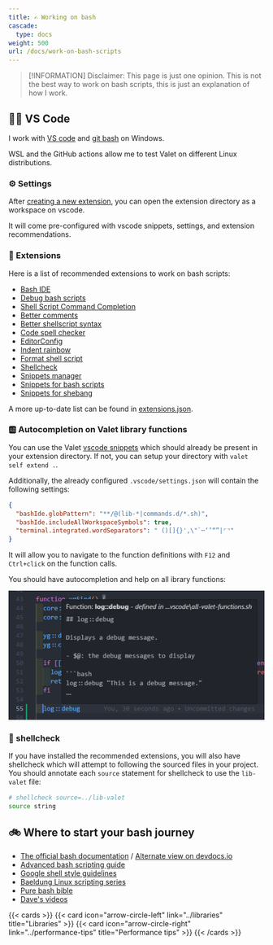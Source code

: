 ```yaml
---
title: ✍️ Working on bash
cascade:
  type: docs
weight: 500
url: /docs/work-on-bash-scripts
---
```


> [!INFORMATION]
> Disclaimer: This page is just one opinion. This is not the best way to work on bash scripts, this is just an explanation of how I work.

## 🧑‍💻 VS Code

I work with [VS code]((https://code.visualstudio.com/download)) and [git bash](https://gitforwindows.org/) on Windows.

WSL and the GitHub actions allow me to test Valet on different Linux distributions.

### ⚙️ Settings

After [creating a new extension](../new-extensions), you can open the extension directory as a workspace on vscode.

It will come pre-configured with vscode snippets, settings, and extension recommendations.

### 🧩 Extensions

Here is a list of recommended extensions to work on bash scripts:

- [Bash IDE](https://marketplace.visualstudio.com/items?itemName=mads-hartmann.bash-ide-vscode)
- [Debug bash scripts](https://marketplace.visualstudio.com/items?itemName=rogalmic.bash-debug)
- [Shell Script Command Completion](https://marketplace.visualstudio.com/items?itemName=tetradresearch.vscode-h2o)
- [Better comments](https://marketplace.visualstudio.com/items?itemName=aaron-bond.better-comments)
- [Better shellscript syntax](https://marketplace.visualstudio.com/items?itemName=jeff-hykin.better-shellscript-syntax)
- [Code spell checker](https://marketplace.visualstudio.com/items?itemName=streetsidesoftware.code-spell-checker)
- [EditorConfig](https://marketplace.visualstudio.com/items?itemName=EditorConfig.EditorConfig)
- [Indent rainbow](https://marketplace.visualstudio.com/items?itemName=oderwat.indent-rainbow)
- [Format shell script](https://marketplace.visualstudio.com/items?itemName=foxundermoon.shell-format)
- [Shellcheck](https://marketplace.visualstudio.com/items?itemName=timonwong.shellcheck)
- [Snippets manager](https://marketplace.visualstudio.com/items?itemName=zjffun.snippetsmanager)
- [Snippets for bash scripts](https://marketplace.visualstudio.com/items?itemName=Remisa.shellman)
- [Snippets for shebang](https://marketplace.visualstudio.com/items?itemName=rpinski.shebang-snippets)

A more up-to-date list can be found in [extensions.json](https://raw.githubusercontent.com/jcaillon/valet/refs/heads/latest/extras/.vscode/extensions.json).

### 🆎 Autocompletion on Valet library functions

You can use the Valet [vscode snippets](https://github.com/jcaillon/valet/blob/latest/extras/valet.code-snippets) which should already be present in your extension directory. If not, you can setup your directory with `valet self extend .`.

Additionally, the already configured `.vscode/settings.json` will contain the following settings:

```json
{
  "bashIde.globPattern": "**/@(lib-*|commands.d/*.sh)",
  "bashIde.includeAllWorkspaceSymbols": true,
  "terminal.integrated.wordSeparators": " ()[]{}',\"`─‘’“”|⌜⌝"
}
```

It will allow you to navigate to the function definitions with `F12` and `Ctrl+click` on the function calls.

You should have autocompletion and help on all ibrary functions:

![autocompletion](image.png)

### 👮 shellcheck

If you have installed the recommended extensions, you will also have shellcheck which will attempt to following the sourced files in your project. You should annotate each `source` statement for shellcheck to use the `lib-valet` file:

```bash
# shellcheck source=../lib-valet
source string
```

## 🚲 Where to start your bash journey

- [The official bash documentation](https://www.gnu.org/software/bash/manual/bash.html) / [Alternate view on devdocs.io](https://devdocs.io/bash/)
- [Advanced bash scripting guide](https://tldp.org/LDP/abs/html/index.html)
- [Google shell style guidelines](https://google.github.io/styleguide/shellguide.html)
- [Baeldung Linux scripting series](https://www.baeldung.com/linux/linux-scripting-series)
- [Pure bash bible](https://github.com/dylanaraps/pure-bash-bible)
- [Dave's videos](https://ysap.sh/)

{{< cards >}}
  {{< card icon="arrow-circle-left" link="../libraries" title="Libraries" >}}
  {{< card icon="arrow-circle-right" link="../performance-tips" title="Performance tips" >}}
{{< /cards >}}
